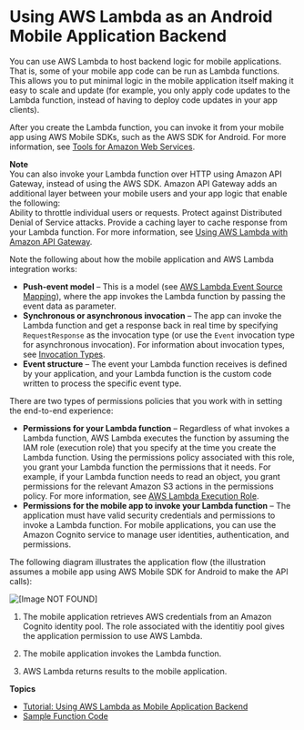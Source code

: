 # Using AWS Lambda as an Android Mobile Application Backend<a name="with-on-demand-custom-android"></a>

You can use AWS Lambda to host backend logic for mobile applications\. That is, some of your mobile app code can be run as Lambda functions\. This allows you to put minimal logic in the mobile application itself making it easy to scale and update \(for example, you only apply code updates to the Lambda function, instead of having to deploy code updates in your app clients\)\. 

After you create the Lambda function, you can invoke it from your mobile app using AWS Mobile SDKs, such as the AWS SDK for Android\. For more information, see [Tools for Amazon Web Services](https://aws.amazon.com/tools/)\. 

**Note**  
You can also invoke your Lambda function over HTTP using Amazon API Gateway, instead of using the AWS SDK\. Amazon API Gateway adds an additional layer between your mobile users and your app logic that enable the following:  
Ability to throttle individual users or requests\. 
Protect against Distributed Denial of Service attacks\.
Provide a caching layer to cache response from your Lambda function\. 
For more information, see [Using AWS Lambda with Amazon API Gateway](with-on-demand-https.md)\.

Note the following about how the mobile application and AWS Lambda integration works: 
+ **Push\-event model** – This is a model \(see [AWS Lambda Event Source Mapping](intro-invocation-modes.md)\), where the app invokes the Lambda function by passing the event data as parameter\. 
+ **Synchronous or asynchronous invocation** – The app can invoke the Lambda function and get a response back in real time by specifying `RequestResponse` as the invocation type \(or use the `Event` invocation type for asynchronous invocation\)\. For information about invocation types, see [Invocation Types](invocation-options.md)\. 
+ **Event structure** – The event your Lambda function receives is defined by your application, and your Lambda function is the custom code written to process the specific event type\. 

There are two types of permissions policies that you work with in setting the end\-to\-end experience:
+ **Permissions for your Lambda function** – Regardless of what invokes a Lambda function, AWS Lambda executes the function by assuming the IAM role \(execution role\) that you specify at the time you create the Lambda function\. Using the permissions policy associated with this role, you grant your Lambda function the permissions that it needs\. For example, if your Lambda function needs to read an object, you grant permissions for the relevant Amazon S3 actions in the permissions policy\. For more information, see [AWS Lambda Execution Role](lambda-intro-execution-role.md)\.
+ **Permissions for the mobile app to invoke your Lambda function** – The application must have valid security credentials and permissions to invoke a Lambda function\. For mobile applications, you can use the Amazon Cognito service to manage user identities, authentication, and permissions\. 

The following diagram illustrates the application flow \(the illustration assumes a mobile app using AWS Mobile SDK for Android to make the API calls\):

![\[Image NOT FOUND\]](http://docs.aws.amazon.com/lambda/latest/dg/images/lambda-android.png)

1. The mobile application retrieves AWS credentials from an Amazon Cognito identity pool\. The role associated with the identitiy pool gives the application permission to use AWS Lambda\.

1. The mobile application invokes the Lambda function\.

1. AWS Lambda returns results to the mobile application\.

**Topics**
+ [Tutorial: Using AWS Lambda as Mobile Application Backend](with-android-example.md)
+ [Sample Function Code](with-android-create-package.md)